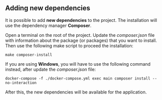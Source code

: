 ## Adding new dependencies

It is possible to add **new dependencies** to the project. The installation will use the dependency manager **Composer**.

Open a terminal on the root of the project. Update the *composer.json* file with information about the package (or packages) that you want to install. Then use the following make script to proceed the installation:

```
make composer-install
```

If you are using **Windows**, you will have to use the following command instead, after update the *composer.json* file:

```
docker-compose -f ./docker-compose.yml exec main composer install --no-interaction
```

After this, the new dependencies will be available for the application.